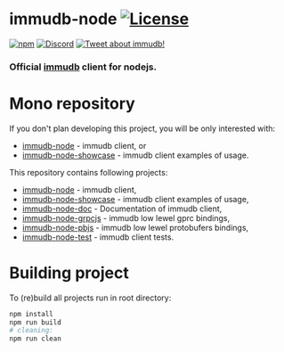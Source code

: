 # immudb-node [![License](https://img.shields.io/github/license/codenotary/immudb-node)](LICENSE)

[![npm](https://img.shields.io/npm/v/@codenotary/immudb-node)](https://www.npmjs.com/package/@codenotary/immudb-node)
[![Discord](https://img.shields.io/discord/831257098368319569)](https://discord.gg/EWeCbkjZVu) 
[![Tweet about immudb!](https://img.shields.io/twitter/url/http/shields.io.svg?style=social&label=Tweet%20about%20immudb)](https://twitter.com/intent/tweet?text=immudb:%20lightweight,%20high-speed%20immutable%20database!&url=https://github.com/codenotary/immudb)

### Official [immudb] client for nodejs.

[immudb]: https://immudb.io/

# Mono repository

If you don't plan developing this project, you will be only interested with:

- [immudb-node](immudb-node) - immudb client, or
- [immudb-node-showcase](immudb-node-showcase) - immudb client examples of usage.

This repository contains following projects:

- [immudb-node](immudb-node) - immudb client, 
- [immudb-node-showcase](immudb-node-showcase) - immudb client examples of usage, 
- [immudb-node-doc](immudb-node-doc) - Documentation of immudb client,
- [immudb-node-grpcjs](immudb-node-grpcjs) - immudb low lewel gprc bindings,
- [immudb-node-pbjs](immudb-node-pbjs) - immudb low lewel protobufers bindings, 
- [immudb-node-test](immudb-node-test) - immudb client tests.

# Building project

To (re)build all projects run in root directory:

```sh
npm install
npm run build
# cleaning:
npm run clean
```

